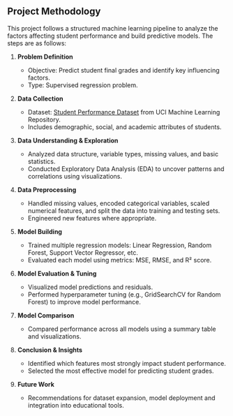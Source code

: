## Project Methodology

This project follows a structured machine learning pipeline to analyze the factors affecting student performance and build predictive models. The steps are as follows:

1. **Problem Definition**
   - Objective: Predict student final grades and identify key influencing factors.
   - Type: Supervised regression problem.

2. **Data Collection**
   - Dataset: [Student Performance Dataset](https://archive.ics.uci.edu/dataset/320/student+performance) from UCI Machine Learning Repository.
   - Includes demographic, social, and academic attributes of students.

3. **Data Understanding & Exploration**
   - Analyzed data structure, variable types, missing values, and basic statistics.
   - Conducted Exploratory Data Analysis (EDA) to uncover patterns and correlations using visualizations.

4. **Data Preprocessing**
   - Handled missing values, encoded categorical variables, scaled numerical features, and split the data into training and testing sets.
   - Engineered new features where appropriate.

5. **Model Building**
   - Trained multiple regression models: Linear Regression, Random Forest, Support Vector Regressor, etc.
   - Evaluated each model using metrics: MSE, RMSE, and R² score.

6. **Model Evaluation & Tuning**
   - Visualized model predictions and residuals.
   - Performed hyperparameter tuning (e.g., GridSearchCV for Random Forest) to improve model performance.

7. **Model Comparison**
   - Compared performance across all models using a summary table and visualizations.

8. **Conclusion & Insights**
   - Identified which features most strongly impact student performance.
   - Selected the most effective model for predicting student grades.

9. **Future Work**
   - Recommendations for dataset expansion, model deployment and integration into educational tools.

